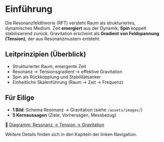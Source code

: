 # Einführung

Die Resonanzfeldtheorie (RFT) versteht Raum als strukturiertes, dynamisches Medium. Zeit **emergiert** aus der Dynamik; **Spin** koppelt stabilisierend zurück. Gravitation erscheint als **Gradient von Feldspannung (Tension)**, der aus Resonanzmustern entsteht.

## Leitprinzipien (Überblick)
- Strukturierter Raum, emergente Zeit
- Resonanz → Tensionsgradient → effektive Gravitation
- Spin als Rückkopplung und Stabilitätsanker
- Einheitliche Skalenführung (Raum → Zeit → Frequenz)

## Für Eilige
- **1 Bild**: Schema Resonanz → Gravitation (siehe `/assets/images/`)
- **5 Kernaussagen** (Ziele, Vorhersagen, Messbezug)

📎 [Diagramm: Resonanz → Tension → Gravitation]()

Weitere Details finden sich in den Kapiteln der linken Navigation.
